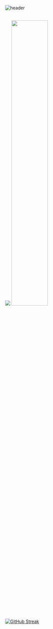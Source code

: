 ![header](https://capsule-render.vercel.app/api?type=waving&color=gradient&height=200&animation=fadeIn&section=header&text=Hi👋,%20I'm%20Jichan&fontAlign=65)

<br/>

<span>
  <img src="https://github-readme-stats.vercel.app/api/top-langs/?username=jichani&exclude_repo=jichani.github.io&layout=compact&theme=tokyonight" />
</span>
<span>
  <img src="https://github-readme-stats.vercel.app/api?username=jichani&theme=tokyonight&show_icons=true" width="48%" />
</span>

[![GitHub Streak](https://github-readme-streak-stats.herokuapp.com/?user=jichani&theme=tokyonight&locale=en)](https://git.io/streak-stats)






<!--
**jichani/jichani** is a ✨ _special_ ✨ repository because its `README.md` (this file) appears on your GitHub profile.

Here are some ideas to get you started:

- 🔭 I’m currently working on ...
- 🌱 I’m currently learning ...
- 👯 I’m looking to collaborate on ...
- 🤔 I’m looking for help with ...
- 💬 Ask me about ...
- 📫 How to reach me: ...
- 😄 Pronouns: ...
- ⚡ Fun fact: ...
-->
